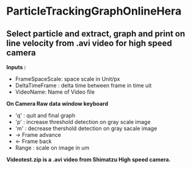 # ParticleTrackingGraphOnlineHera
## Select particle and extract, graph and print on line velocity from .avi video for high speed camera
**Inputs :** 
- FrameSpaceScale: space scale in Unit/px
- DeltaTimeFrame : delta time between frame in time uit
- VideoName: Name of Video file 

**On Camera Raw data window keyboard** 
- 'q' : quit and final graph
- 'p' : increase threshold detection on gray scale image 
- 'm' : decrease thershold detection on gray sacale image
- -> Frame advance
- <- Frame back
- Range : scale on image in um
  
**Videotest.zip is a .avi video from Shimatzu High speed camera.**
